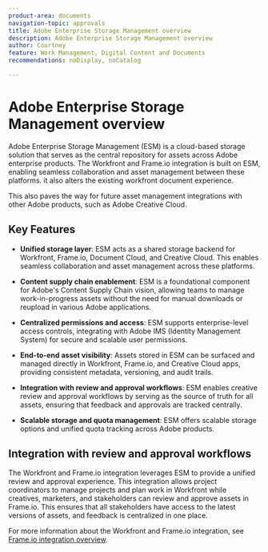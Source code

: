 ```yaml
---
product-area: documents
navigation-topic: approvals
title: Adobe Enterprise Storage Management overview
description: Adobe Enterprise Storage Management overview
author: Courtney
feature: Work Management, Digital Content and Documents
recommendations: noDisplay, noCatalog

---
```


# Adobe Enterprise Storage Management overview

Adobe Enterprise Storage Management (ESM) is a cloud-based storage solution that serves as the central repository for assets across Adobe enterprise products. The Workfront and Frame.io integration is built on ESM, enabling seamless collaboration and asset management between these platforms. it also alters the existing workfront document experience.

This also paves the way for future asset management integrations with other Adobe products, such as Adobe Creative Cloud. 

## Key Features

* **Unified storage layer**: ESM acts as a shared storage backend for Workfront, Frame.io, Document Cloud, and Creative Cloud. This enables seamless collaboration and asset management across these platforms.

* **Content supply chain enablement**: ESM is a foundational component for Adobe's Content Supply Chain vision, allowing teams to manage work-in-progress assets without the need for manual downloads or reupload in various Adobe applications.

* **Centralized permissions and access**: ESM supports enterprise-level access controls, integrating with Adobe IMS (Identity Management System) for secure and scalable user permissions.

* **End-to-end asset visibility**: Assets stored in ESM can be surfaced and managed directly in Workfront, Frame.io, and Creative Cloud apps, providing consistent metadata, versioning, and audit trails.

* **Integration with review and approval workflows**: ESM enables creative review and approval workflows by serving as the source of truth for all assets, ensuring that feedback and approvals are tracked centrally.

* **Scalable storage and quota management**: ESM offers scalable storage options and unified quota tracking across Adobe products.

## Integration with review and approval workflows

The Workfront and Frame.io integration leverages ESM to provide a unified review and approval experience. This integration allows project coordinators to manage projects and plan work in Workfront while creatives, marketers, and stakeholders can review and approve assets in Frame.io. This ensures that all stakeholders have access to the latest versions of assets, and feedback is centralized in one place.

For more information about the Workfront and Frame.io integration, see [Frame.io integration overview](help/quicksilver/review-and-approve-work/native-integrations/frame-io/frame-int-overview.md).